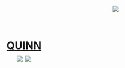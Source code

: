 <p align="right"><img src="https://github.com/M00NP0D/m00np0d.github.io/raw/main/m00np0d.png"></p>
<h1 align="center">
  <br>
  <a href="https://qwn3.github.io">QUINN</a>
  <br>
  <img src="https://img.shields.io/badge/QUINN-Intelligence-yellow">
  <img src="https://img.shields.io/badge/-Quantum%20Network%20Operator-blue">
</h1>
